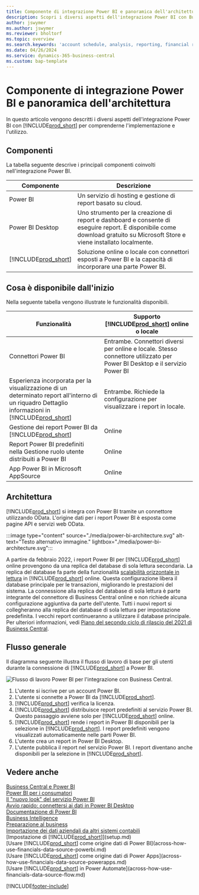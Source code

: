 ```yaml
---
title: Componente di integrazione Power BI e panoramica dell'architettura per Business Central | Microsoft Docs
description: Scopri i diversi aspetti dell'integrazione Power BI con Business Central.
author: jswymer
ms.author: jswymer
ms.reviewer: bholtorf
ms.topic: overview
ms.search.keywords: 'account schedule, analysis, reporting, financial report, business intelligence, KPI'
ms.date: 04/26/2024
ms.service: dynamics-365-business-central
ms.custom: bap-template
---
```

# <a name="power-bi-integration-component-and-architecture-overview"></a>Componente di integrazione Power BI e panoramica dell'architettura

In questo articolo vengono descritti i diversi aspetti dell'integrazione Power BI con [!INCLUDE[prod_short](includes/prod_short.md)] per comprenderne l'implementazione e l'utilizzo.

## <a name="components"></a>Componenti

La tabella seguente descrive i principali componenti coinvolti nell'integrazione Power BI.

|Componente|Descrizione|
|---------|-----------|
|Power BI|Un servizio di hosting e gestione di report basato su cloud.|
|Power BI Desktop|Uno strumento per la creazione di report e dashboard e consente di eseguire report. È disponibile come download gratuito su Microsoft Store e viene installato localmente.|
|[!INCLUDE[prod_short](includes/prod_short.md)]|Soluzione online o locale con connettori esposti a Power BI e la capacità di incorporare una parte Power BI.|

## <a name="whats-available-from-the-start"></a>Cosa è disponibile dall'inizio

Nella seguente tabella vengono illustrate le funzionalità disponibili.

|Funzionalità|Supporto [!INCLUDE[prod_short](includes/prod_short.md)] online o locale|
|-------|---------------------|
|Connettori Power BI|Entrambe. Connettori diversi per online e locale. Stesso connettore utilizzato per Power BI Desktop e il servizio Power BI |
|Esperienza incorporata per la visualizzazione di un determinato report all'interno di un riquadro Dettaglio informazioni in [!INCLUDE[prod_short](includes/prod_short.md)]|Entrambe. Richiede la configurazione per visualizzare i report in locale.|
|Gestione dei report Power BI da [!INCLUDE[prod_short](includes/prod_short.md)]|Online|
|Report Power BI predefiniti nella Gestione ruolo utente distribuiti a Power BI|Online|
|App Power BI in Microsoft AppSource|Online|

## <a name="architecture"></a>Architettura

[!INCLUDE[prod_short](includes/prod_short.md)] si integra con Power BI tramite un connettore utilizzando OData. L'origine dati per i report Power BI è esposta come pagine API e servizi web OData.

:::image type="content" source="./media/power-bi-architecture.svg" alt-text="Testo alternativo immagine." lightbox="./media/power-bi-architecture.svg":::

A partire da febbraio 2022, i report Power BI per [!INCLUDE[prod_short](includes/prod_short.md)] online provengono da una replica del database di sola lettura secondaria. La replica del database fa parte della funzionalità [scalabilità orizzontale in lettura](/dynamics365/business-central/dev-itpro/administration/database-read-scale-out-overview) in [!INCLUDE[prod_short](includes/prod_short.md)] online. Questa configurazione libera il database principale per le transazioni, migliorando le prestazioni del sistema. La connessione alla replica del database di sola lettura è parte integrante del connettore di Business Central online e non richiede alcuna configurazione aggiuntiva da parte dell'utente. Tutti i nuovi report si collegheranno alla replica del database di sola lettura per impostazione predefinita. I vecchi report continueranno a utilizzare il database principale. Per ulteriori informazioni, vedi [Piano del secondo ciclo di rilascio del 2021 di Business Central](/dynamics365-release-plan/2021wave2/smb/dynamics365-business-central/use-secondary-read-only-database-power-bi-reporting).

## <a name="general-flow"></a>Flusso generale

Il diagramma seguente illustra il flusso di lavoro di base per gli utenti durante la connessione di [!INCLUDE[prod_short](includes/prod_short.md)] a Power BI.

![Flusso di lavoro Power BI per l'integrazione con Business Central.](./media/power-bi-flow-v2.svg)

1. L'utente si iscrive per un account Power BI.
2. L'utente si connette a Power BI da [!INCLUDE[prod_short](includes/prod_short.md)].
3. [!INCLUDE[prod_short](includes/prod_short.md)] verifica la licenza.
4. [!INCLUDE[prod_short](includes/prod_short.md)] distribuisce report predefiniti al servizio Power BI. Questo passaggio avviene solo per [!INCLUDE[prod_short](includes/prod_short.md)] online.
5. [!INCLUDE[prod_short](includes/prod_short.md)] rende i report in Power BI disponibili per la selezione in [!INCLUDE[prod_short](includes/prod_short.md)]. I report predefiniti vengono visualizzati automaticamente nelle parti Power BI.
6. L'utente crea un report in Power BI Desktop.
7. L'utente pubblica il report nel servizio Power BI. I report diventano anche disponibili per la selezione in [!INCLUDE[prod_short](includes/prod_short.md)].

## <a name="see-also"></a>Vedere anche

[Business Central e Power BI](admin-powerbi.md)  
[Power BI per i consumatori](/power-bi/consumer/end-user-consumer)  
[Il "nuovo look" del servizio Power BI](/power-bi/service-new-look)  
[Avvio rapido: connettersi ai dati in Power BI Desktop](/power-bi/desktop-quickstart-connect-to-data)  
[Documentazione di Power BI](/power-bi/)  
[Business Intelligence](bi.md)  
[Preparazione al business](ui-get-ready-business.md)  
[Importazione dei dati aziendali da altri sistemi contabili](across-import-data-configuration-packages.md)  
[Impostazione di [!INCLUDE[prod_short](includes/prod_short.md)]](setup.md)  
[Usare [!INCLUDE[prod_short](includes/prod_short.md)] come origine dati di Power BI](across-how-use-financials-data-source-powerbi.md)  
[Usare [!INCLUDE[prod_short](includes/prod_short.md)] come origine dati di Power Apps](across-how-use-financials-data-source-powerapps.md)  
[Usare [!INCLUDE[prod_short](includes/prod_short.md)] in Power Automate](across-how-use-financials-data-source-flow.md)  


[!INCLUDE[footer-include](includes/footer-banner.md)]
